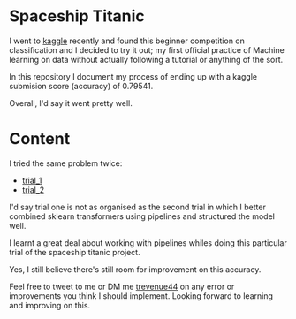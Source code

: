 # Spaceship Titanic
I went to [kaggle](https://kaggle.com/) recently and found this beginner competition on classification and I decided to try it out; my first official practice of Machine learning on data without actually following a tutorial or anything of the sort.

In this repository I document my process of ending up with a kaggle submision score (accuracy) of 0.79541.

Overall, I'd say it went pretty well.

# Content
I tried the same problem twice:
- [trial_1](./trial_1/)
- [trial_2](./trial_2/)

I'd say trial one is not as organised as the second trial in which I better combined sklearn transformers using pipelines and structured the model well. 

I learnt a great deal about working with pipelines whiles doing this particular trial of the spaceship titanic project.

Yes, I still believe there's still room for improvement on this accuracy.

Feel free to tweet to me or DM me [trevenue44](https://twitter.com/trevenue44) on any error or improvements you think I should implement. Looking forward to learning and improving on this.
